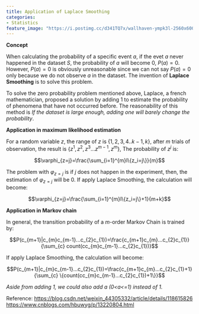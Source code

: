 ```yaml
---
title: Application of Laplace Smoothing
categories:
- Statistics
feature_image: "https://i.postimg.cc/d341TQ7x/wallhaven-ympk3l-2560x600.png"
---
```

<head>
    <script src="https://cdn.mathjax.org/mathjax/latest/MathJax.js?config=TeX-AMS-MML_HTMLorMML" type="text/javascript"></script>
    <script type="text/x-mathjax-config">
        MathJax.Hub.Config({
            tex2jax: {
            skipTags: ['script', 'noscript', 'style', 'textarea', 'pre'],
            inlineMath: [['$','$']]
            }
        });
    </script>
</head>

**Concept**

When calculating the probability of a specific event $a$, if the evet $a$ never happened in the dataset $S$, the probability of $a$ will become $0$, $P(a)=0$. However, $P(a)=0$ is obviously unreasonable since we can not say $P(a)=0$ only because
we do not observe $a$ in the dataset. The invention of **Laplace Smoothing** is to solve this problem.

To solve the zero probability problem mentioned above, Laplace, a french mathematician, proposed a solution by adding $1$ to estimate the probability of phenomena that have not occurred before. The reasonability of this method is *If the dataset is large enough, adding one will barely change the probability*.

**Application in maximum likelihood estimation**

For a random variable $z$, the range of $z$ is $\lbrace 1,2,3,4..k-1,k \rbrace$, after *m* trials of observation, the result is $\lbrace z^1,z^2,z^3...z^{m-1},z^{m} \rbrace$, The probability of
$z^j$ is:

$$\varphi_{z=j}=\frac{\sum_{i=1}^{m}I\{z_i=j\}}{m}$$

The problem with $\varphi_{z=j}$ is if $j$ does not happen in the experiment, then, the estimation of $\varphi_{z=j}$ will be $0$.
 If apply Laplace Smoothing, the calculation will become:

$$\varphi_{z=j}=\frac{\sum_{i=1}^{m}I\{z_i=j\}+1}{m+k}$$

**Application in Markov chain**

In general, the transition probability of a $m$-order Markov Chain is trained by:

$$P(c_{m+1}|c_{m}c_{m-1}...c_{2}c_{1})=\frac{c_{m+1}c_{m}...c_{2}c_{1}}{\sum_{c} count(cc_{m}c_{m-1}...c_{2}c_{1})}$$

If apply Laplace Smoothing, the calculation will become:

$$P(c_{m+1}|c_{m}c_{m-1}...c_{2}c_{1})=\frac{c_{m+1}c_{m}...c_{2}c_{1}+1}{\sum_{c} \{count(cc_{m}c_{m-1}...c_{2}c_{1})+1\}}$$

*Aside from adding 1, we could also add a \(0<a<=1\) instead of 1.*

Reference:
https://blog.csdn.net/weixin_44305332/article/details/118615826
https://www.cnblogs.com/hbuwyg/p/13220804.html